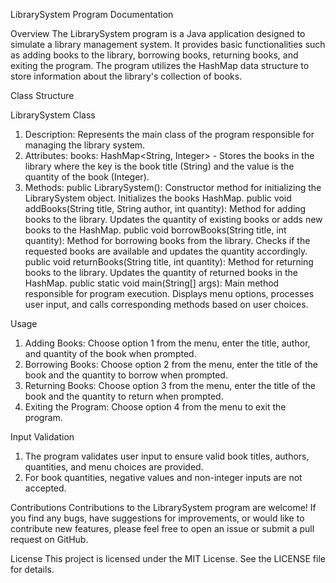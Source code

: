 LibrarySystem Program Documentation

Overview
The LibrarySystem program is a Java application designed to simulate a library management system. It provides basic functionalities such as adding books to the library, borrowing books, returning books, and exiting the program. The program utilizes the HashMap data structure to store information about the library's collection of books.

Class Structure

LibrarySystem Class
  1) Description: Represents the main class of the program responsible for managing the library system.
  2) Attributes: books: HashMap<String, Integer> - Stores the books in the library where the key is the book title (String) and the value is the quantity of the book (Integer).
  3) Methods: public LibrarySystem(): Constructor method for initializing the LibrarySystem object. Initializes the books HashMap.
     public void addBooks(String title, String author, int quantity): Method for adding books to the library. Updates the quantity of existing books or adds new books to the HashMap.
     public void borrowBooks(String title, int quantity): Method for borrowing books from the library. Checks if the requested books are available and updates the quantity accordingly.
     public void returnBooks(String title, int quantity): Method for returning books to the library. Updates the quantity of returned books in the HashMap.
     public static void main(String[] args): Main method responsible for program execution. Displays menu options, processes user input, and calls corresponding methods based on user choices.

Usage
  1) Adding Books: Choose option 1 from the menu, enter the title, author, and quantity of the book when prompted.
  2) Borrowing Books: Choose option 2 from the menu, enter the title of the book and the quantity to borrow when prompted.
  3) Returning Books: Choose option 3 from the menu, enter the title of the book and the quantity to return when prompted.
  4) Exiting the Program: Choose option 4 from the menu to exit the program.

Input Validation
  1) The program validates user input to ensure valid book titles, authors, quantities, and menu choices are provided.
  2) For book quantities, negative values and non-integer inputs are not accepted.

Contributions
Contributions to the LibrarySystem program are welcome! If you find any bugs, have suggestions for improvements, or would like to contribute new features, please feel free to open an issue or submit a pull request on GitHub.

License
This project is licensed under the MIT License. See the LICENSE file for details.
